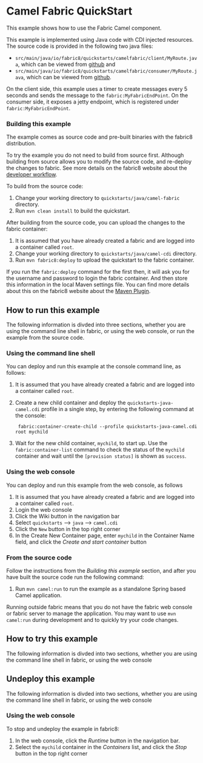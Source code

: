 # Camel Fabric QuickStart

This example shows how to use the Fabric Camel component.

This example is implemented using Java code with CDI injected resources. The source code is provided in the following two java files:
- `src/main/java/io/fabric8/quickstarts/camelfabric/client/MyRoute.java`, which can be viewed from [github](https://github.com/fabric8io/fabric8/blob/master/quickstarts/java/camel-fabric/camel-fabric-client/src/main/java/io/fabric8/quickstarts/camelfabric/client/MyRoute.java) and
- `src/main/java/io/fabric8/quickstarts/camelfabric/consumer/MyRoute.java`, which can be viewed from [github](https://github.com/fabric8io/fabric8/blob/master/quickstarts/java/camel-fabric/camel-fabric-consumer/src/main/java/io/fabric8/quickstarts/camelfabric/consumer/MyRoute.java).


On the client side, this example uses a timer to create messages every 5 seconds and sends the message to the `fabric:MyFabricEndPoint`.
On the consumer side, it exposes a jetty endpoint, which is registered under `fabric:MyFabricEndPoint`.


### Building this example

The example comes as source code and pre-built binaries with the fabric8 distribution. 

To try the example you do not need to build from source first. Although building from source allows you to modify the source code, and re-deploy the changes to fabric. See more details on the fabric8 website about the [developer workflow](http://fabric8.io/gitbook/developer.html).

To build from the source code:

1. Change your working directory to `quickstarts/java/camel-fabric` directory.
1. Run `mvn clean install` to build the quickstart.

After building from the source code, you can upload the changes to the fabric container:

1. It is assumed that you have already created a fabric and are logged into a container called `root`.
1. Change your working directory to `quickstarts/java/camel-cdi` directory.
1. Run `mvn fabric8:deploy` to upload the quickstart to the fabric container.

If you run the `fabric:deploy` command for the first then, it will ask you for the username and password to login the fabric container.
And then store this information in the local Maven settings file. You can find more details about this on the fabric8 website about the [Maven Plugin](http://fabric8.io/gitbook/mavenPlugin.html).


## How to run this example

The following information is divded into three sections, whether you are using the command line shell in fabric, or using the web console, or run the example from the source code.

### Using the command line shell

You can deploy and run this example at the console command line, as follows:

1. It is assumed that you have already created a fabric and are logged into a container called `root`.
1. Create a new child container and deploy the `quickstarts-java-camel.cdi` profile in a single step, by entering the
 following command at the console:

        fabric:container-create-child --profile quickstarts-java-camel.cdi root mychild

1. Wait for the new child container, `mychild`, to start up. Use the `fabric:container-list` command to check the status of the `mychild` container and wait until the `[provision status]` is shown as `success`.


### Using the web console

You can deploy and run this example from the web console, as follows

1. It is assumed that you have already created a fabric and are logged into a container called `root`.
1. Login the web console
1. Click the Wiki button in the navigation bar
1. Select `quickstarts` --> `java` --> `camel.cdi`
1. Click the `New` button in the top right corner
1. In the Create New Container page, enter `mychild` in the Container Name field, and click the *Create and start container* button

### From the source code

Follow the instructions from the _Building this example_ section, and after you have built the source code run the following command:

1. Run `mvn camel:run` to run the example as a standalone Spring based Camel application.

Running outside fabric means that you do not have the fabric web console or fabric server to manage the application. You may want to use `mvn camel:run` during development and to quickly try your code changes.


## How to try this example

The following information is divded into two sections, whether you are using the command line shell in fabric, or using the web console

## Undeploy this example

The following information is divded into two sections, whether you are using the command line shell in fabric, or using the web console


### Using the web console

To stop and undeploy the example in fabric8:

1. In the web console, click the *Runtime* button in the navigation bar.
1. Select the `mychild` container in the *Containers* list, and click the *Stop* button in the top right corner
